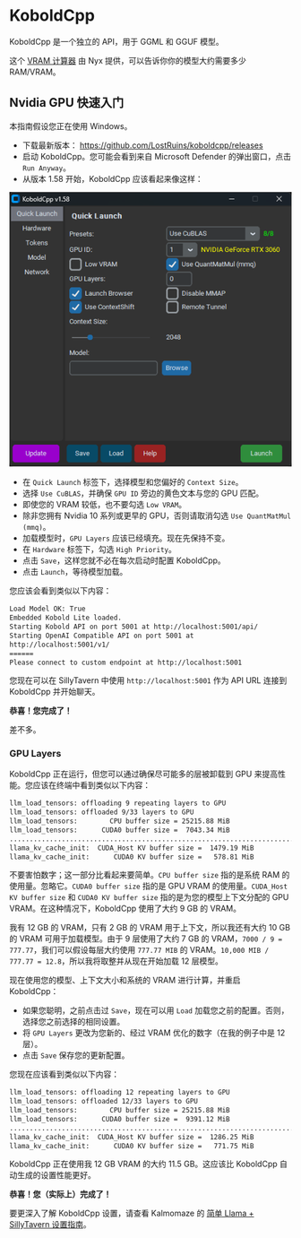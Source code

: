 # KoboldCpp
KoboldCpp 是一个独立的 API，用于 GGML 和 GGUF 模型。

这个 [VRAM 计算器](https://huggingface.co/spaces/NyxKrage/LLM-Model-VRAM-Calculator) 由 Nyx 提供，可以告诉你你的模型大约需要多少 RAM/VRAM。

## Nvidia GPU 快速入门
本指南假设您正在使用 Windows。
* 下载最新版本： https://github.com/LostRuins/koboldcpp/releases
* 启动 KoboldCpp。您可能会看到来自 Microsoft Defender 的弹出窗口，点击 `Run Anyway`。
* 从版本 1.58 开始，KoboldCpp 应该看起来像这样：

![KoboldCpp 1.58](/static/koboldcpp.png)

* 在 `Quick Launch` 标签下，选择模型和您偏好的 `Context Size`。
* 选择 `Use CuBLAS`，并确保 `GPU ID` 旁边的黄色文本与您的 GPU 匹配。
* 即使您的 VRAM 较低，也不要勾选 `Low VRAM`。
* 除非您拥有 Nvidia 10 系列或更早的 GPU，否则请取消勾选 `Use QuantMatMul (mmq)`。
* 加载模型时，`GPU Layers` 应该已经填充。现在先保持不变。
* 在 `Hardware` 标签下，勾选 `High Priority`。
* 点击 `Save`，这样您就不必在每次启动时配置 KoboldCpp。
* 点击 `Launch`，等待模型加载。

您应该会看到类似以下内容：
```
Load Model OK: True
Embedded Kobold Lite loaded.
Starting Kobold API on port 5001 at http://localhost:5001/api/
Starting OpenAI Compatible API on port 5001 at http://localhost:5001/v1/
======
Please connect to custom endpoint at http://localhost:5001
```
您现在可以在 SillyTavern 中使用 `http://localhost:5001` 作为 API URL 连接到 KoboldCpp 并开始聊天。

**恭喜！您完成了！**

差不多。

### GPU Layers
KoboldCpp 正在运行，但您可以通过确保尽可能多的层被卸载到 GPU 来提高性能。您应该在终端中看到类似以下内容：
```
llm_load_tensors: offloading 9 repeating layers to GPU
llm_load_tensors: offloaded 9/33 layers to GPU
llm_load_tensors:        CPU buffer size = 25215.88 MiB
llm_load_tensors:      CUDA0 buffer size =  7043.34 MiB
....................................................................................................
llama_kv_cache_init:  CUDA_Host KV buffer size =  1479.19 MiB
llama_kv_cache_init:      CUDA0 KV buffer size =   578.81 MiB
```

不要害怕数字；这一部分比看起来要简单。`CPU buffer size` 指的是系统 RAM 的使用量。忽略它。`CUDA0 buffer size` 指的是 GPU VRAM 的使用量。`CUDA_Host KV buffer size` 和 `CUDA0 KV buffer size` 指的是为您的模型上下文分配的 GPU VRAM。在这种情况下，KoboldCpp 使用了大约 9 GB 的 VRAM。

我有 12 GB 的 VRAM，只有 2 GB 的 VRAM 用于上下文，所以我还有大约 10 GB 的 VRAM 可用于加载模型。由于 9 层使用了大约 7 GB 的 VRAM，`7000 / 9 = 777.77`，我们可以假设每层大约使用 `777.77 MIB` 的 VRAM。`10,000 MIB / 777.77 = 12.8`，所以我将取整并从现在开始加载 12 层模型。

现在使用您的模型、上下文大小和系统的 VRAM 进行计算，并重启 KoboldCpp：
* 如果您聪明，之前点击过 `Save`，现在可以用 `Load` 加载您之前的配置。否则，选择您之前选择的相同设置。
* 将 `GPU Layers` 更改为您新的、经过 VRAM 优化的数字（在我的例子中是 12 层）。
* 点击 `Save` 保存您的更新配置。

您现在应该看到类似以下内容：
```
llm_load_tensors: offloading 12 repeating layers to GPU
llm_load_tensors: offloaded 12/33 layers to GPU
llm_load_tensors:        CPU buffer size = 25215.88 MiB
llm_load_tensors:      CUDA0 buffer size =  9391.12 MiB
....................................................................................................
llama_kv_cache_init:  CUDA_Host KV buffer size =  1286.25 MiB
llama_kv_cache_init:      CUDA0 KV buffer size =   771.75 MiB
```

KoboldCpp 正在使用我 12 GB VRAM 的大约 11.5 GB。这应该比 KoboldCpp 自动生成的设置性能更好。

**恭喜！您（实际上）完成了！**

要更深入了解 KoboldCpp 设置，请查看 Kalmomaze 的 [简单 Llama + SillyTavern 设置指南](https://rentry.org/llama_v2_sillytavern)。